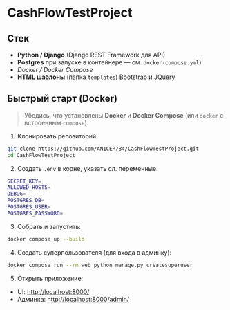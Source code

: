 # CashFlowTestProject

## Стек

* **Python / Django** (Django REST Framework для API)
* **Postgres** при запуске в контейнере — см. `docker-compose.yml`)
* *Docker / Docker Compose*
* **HTML шаблоны** (папка `templates`) Bootstrap и JQuery

## Быстрый старт (Docker)

> Убедись, что установлены **Docker** и **Docker Compose** (или `docker` с встроенным `compose`).

1. Клонировать репозиторий:

```bash
git clone https://github.com/AN1CER784/CashFlowTestProject.git
cd CashFlowTestProject
```

2. Создать `.env` в корне, указать сл. переменные:
```bash
SECRET_KEY=
ALLOWED_HOSTS=
DEBUG=
POSTGRES_DB=
POSTGRES_USER=
POSTGRES_PASSWORD=
```

3. Собрать и запустить:

```bash
docker compose up --build
```


4. Создать суперпользователя (для входа в админку):

```bash
docker compose run --rm web python manage.py createsuperuser
```

5. Открыть приложение:

* UI: [http://localhost:8000/](http://localhost:8000/)
* Админка: [http://localhost:8000/admin/](http://localhost:8000/admin/)

